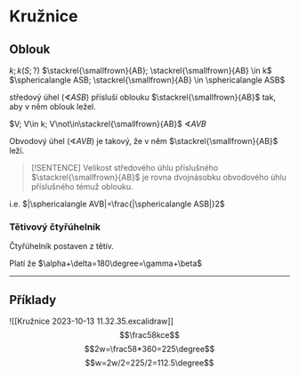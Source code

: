 # Kružnice 

## Oblouk

$k; k(S; ?)$
$\stackrel{\smallfrown}{AB}; \stackrel{\smallfrown}{AB} \in k$
$\sphericalangle ASB; \stackrel{\smallfrown}{AB} \in \sphericalangle ASB$

středový úhel ($\sphericalangle ASB$) přísluší oblouku $\stackrel{\smallfrown}{AB}$ tak, aby v něm oblouk ležel.

$V; V\in k; V\not\in\stackrel{\smallfrown}{AB}$
$\sphericalangle AVB$

Obvodový úhel ($\sphericalangle AVB$) je takový, že v něm $\stackrel{\smallfrown}{AB}$ leží.

> [!SENTENCE]
> Velikost středového úhlu příslušného $\stackrel{\smallfrown}{AB}$ je rovna dvojnásobku obvodového úhlu příslušného témuž oblouku.

i.e. $|\sphericalangle AVB|=\frac{|\sphericalangle ASB|}2$



### Tětivový čtyřúhelník

Čtyřúhelník postaven z tětiv.

Platí že $\alpha+\delta=180\degree=\gamma+\beta$



---

## Příklady

![[Kružnice 2023-10-13 11.32.35.excalidraw]]
$$\frac58kce$$
$$2w=\frac58*360=225\degree$$
$$w=2w/2=225/2=112.5\degree$$

